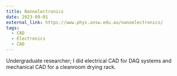 ```yaml
---
title: Nanoelectronics
date: 2023-09-01
external_link: https://www.phys.unsw.edu.au/nanoelectronics/
tags:
  - CAD
  - Electronics
  - CAD
---
```


Undergraduate researcher; I did electrical CAD for DAQ systems and mechanical CAD for a cleanroom drying rack.

<!--more-->
